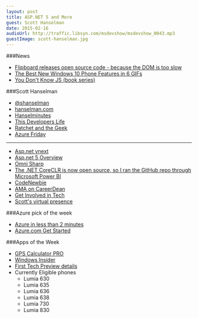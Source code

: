 ```yaml
---
layout: post
title: ASP.NET 5 and More
guest: Scott Hanselman
date: 2015-02-16
audioUrl: http://traffic.libsyn.com/msdevshow/msdevshow_0043.mp3
guestImage: scott-hanselman.jpg
---
```


###News

 - [Flipboard releases open source code - because the DOM is too slow](https://github.com/flipboard/react-canvas)
 - [The Best New Windows 10 Phone Features in 6 GIFs](http://gizmodo.com/the-best-new-windows-10-phone-features-in-6-gifs-1685750825)
 - [You Don't Know JS (book series)](https://github.com/getify/You-Dont-Know-JS/blob/master/README.md)

###Scott Hanselman

 - [@shanselman](https://twitter.com/shanselman)
 - [hanselman.com](http://www.hanselman.com/)
 - [Hanselminutes](http://www.hanselminutes.com/)
 - [This Developers Life](http://thisdeveloperslife.com/)
 - [Ratchet and the Geek](http://www.ratchetandthegeek.com/)
 - [Azure Friday](http://azure.microsoft.com/en-us/documentation/videos/azure-friday/)
 
----------

 - [Asp.net vnext](http://www.asp.net/vnext)
 - [Asp.net 5 Overview](http://www.asp.net/vnext/overview/aspnet-vnext/aspnet-5-overview)
 - [Omni Sharp](http://www.omnisharp.net/)
 - [The .NET CoreCLR is now open source, so I ran the GitHub repo through Microsoft Power BI](http://www.hanselman.com/blog/TheNETCoreCLRIsNowOpenSourceSoIRanTheGitHubRepoThroughMicrosoftPowerBI.aspx)
 - [CodeNewbie](http://www.codenewbie.org/)
 - [AMA on CareerDean](https://www.careerdean.com/ama/scott-hanselman?section=popularAnswer)
 - [Get Involved in Tech](http://getinvolvedintech.com)
 - [Scott's virtual presence](https://twitter.com/DamianEdwards/status/566327188979339264)

###Azure pick of the week

 - [Azure in less than 2 minutes](http://channel9.msdn.com/Blogs/Windows-Azure/Supercharge-your-DB-with-VMs)
 - [Azure.com Get Started](http://azure.microsoft.com/en-us/get-started/)

###Apps of the Week

 - [GPS Calculator PRO](http://www.windowsphone.com/en-us/store/app/gps-calculator-pro/48e2148a-b000-4a3e-9aab-6d5a6f763868)
 - [Windows Insider](http://www.windowsphone.com/s?appid=ed2b1421-6414-4544-bd8d-06d58ee402a5)
  - [First Tech Preview details](http://blogs.windows.com/bloggingwindows/2015/02/12/announcing-the-first-build-of-windows-10-technical-preview-for-phones-2/)
  - Currently Eligible phones
     -   Lumia 630
     -   Lumia 635
     -   Lumia 636
     -   Lumia 638
     -   Lumia 730
     -   Lumia 830
